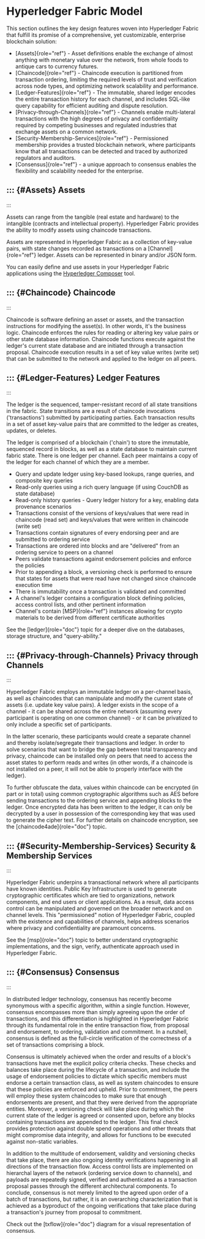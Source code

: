 Hyperledger Fabric Model
========================

This section outlines the key design features woven into Hyperledger
Fabric that fulfill its promise of a comprehensive, yet customizable,
enterprise blockchain solution:

-   [Assets]{role="ref"} - Asset definitions enable the exchange of
    almost anything with monetary value over the network, from whole
    foods to antique cars to currency futures.
-   [Chaincode]{role="ref"} - Chaincode execution is partitioned from
    transaction ordering, limiting the required levels of trust and
    verification across node types, and optimizing network scalability
    and performance.
-   [Ledger-Features]{role="ref"} - The immutable, shared ledger encodes
    the entire transaction history for each channel, and includes
    SQL-like query capability for efficient auditing and dispute
    resolution.
-   [Privacy-through-Channels]{role="ref"} - Channels enable
    multi-lateral transactions with the high degrees of privacy and
    confidentiality required by competing businesses and regulated
    industries that exchange assets on a common network.
-   [Security-Membership-Services]{role="ref"} - Permissioned membership
    provides a trusted blockchain network, where participants know that
    all transactions can be detected and traced by authorized regulators
    and auditors.
-   [Consensus]{role="ref"} - a unique approach to consensus enables the
    flexibility and scalability needed for the enterprise.

::: {#Assets}
Assets
------
:::

Assets can range from the tangible (real estate and hardware) to the
intangible (contracts and intellectual property). Hyperledger Fabric
provides the ability to modify assets using chaincode transactions.

Assets are represented in Hyperledger Fabric as a collection of
key-value pairs, with state changes recorded as transactions on a
[Channel]{role="ref"} ledger. Assets can be represented in binary and/or
JSON form.

You can easily define and use assets in your Hyperledger Fabric
applications using the [Hyperledger
Composer](https://github.com/hyperledger/composer) tool.

::: {#Chaincode}
Chaincode
---------
:::

Chaincode is software defining an asset or assets, and the transaction
instructions for modifying the asset(s). In other words, it\'s the
business logic. Chaincode enforces the rules for reading or altering key
value pairs or other state database information. Chaincode functions
execute against the ledger\'s current state database and are initiated
through a transaction proposal. Chaincode execution results in a set of
key value writes (write set) that can be submitted to the network and
applied to the ledger on all peers.

::: {#Ledger-Features}
Ledger Features
---------------
:::

The ledger is the sequenced, tamper-resistant record of all state
transitions in the fabric. State transitions are a result of chaincode
invocations (\'transactions\') submitted by participating parties. Each
transaction results in a set of asset key-value pairs that are committed
to the ledger as creates, updates, or deletes.

The ledger is comprised of a blockchain (\'chain\') to store the
immutable, sequenced record in blocks, as well as a state database to
maintain current fabric state. There is one ledger per channel. Each
peer maintains a copy of the ledger for each channel of which they are a
member.

-   Query and update ledger using key-based lookups, range queries, and
    composite key queries
-   Read-only queries using a rich query language (if using CouchDB as
    state database)
-   Read-only history queries - Query ledger history for a key, enabling
    data provenance scenarios
-   Transactions consist of the versions of keys/values that were read
    in chaincode (read set) and keys/values that were written in
    chaincode (write set)
-   Transactions contain signatures of every endorsing peer and are
    submitted to ordering service
-   Transactions are ordered into blocks and are \"delivered\" from an
    ordering service to peers on a channel
-   Peers validate transactions against endorsement policies and enforce
    the policies
-   Prior to appending a block, a versioning check is performed to
    ensure that states for assets that were read have not changed since
    chaincode execution time
-   There is immutability once a transaction is validated and committed
-   A channel\'s ledger contains a configuration block defining
    policies, access control lists, and other pertinent information
-   Channel\'s contain [MSP]{role="ref"} instances allowing for crypto
    materials to be derived from different certificate authorities

See the [ledger]{role="doc"} topic for a deeper dive on the databases,
storage structure, and \"query-ability.\"

::: {#Privacy-through-Channels}
Privacy through Channels
------------------------
:::

Hyperledger Fabric employs an immutable ledger on a per-channel basis,
as well as chaincodes that can manipulate and modify the current state
of assets (i.e. update key value pairs). A ledger exists in the scope of
a channel - it can be shared across the entire network (assuming every
participant is operating on one common channel) - or it can be
privatized to only include a specific set of participants.

In the latter scenario, these participants would create a separate
channel and thereby isolate/segregate their transactions and ledger. In
order to solve scenarios that want to bridge the gap between total
transparency and privacy, chaincode can be installed only on peers that
need to access the asset states to perform reads and writes (in other
words, if a chaincode is not installed on a peer, it will not be able to
properly interface with the ledger).

To further obfuscate the data, values within chaincode can be encrypted
(in part or in total) using common cryptographic algorithms such as AES
before sending transactions to the ordering service and appending blocks
to the ledger. Once encrypted data has been written to the ledger, it
can only be decrypted by a user in possession of the corresponding key
that was used to generate the cipher text. For further details on
chaincode encryption, see the [chaincode4ade]{role="doc"} topic.

::: {#Security-Membership-Services}
Security & Membership Services
------------------------------
:::

Hyperledger Fabric underpins a transactional network where all
participants have known identities. Public Key Infrastructure is used to
generate cryptographic certificates which are tied to organizations,
network components, and end users or client applications. As a result,
data access control can be manipulated and governed on the broader
network and on channel levels. This \"permissioned\" notion of
Hyperledger Fabric, coupled with the existence and capabilities of
channels, helps address scenarios where privacy and confidentiality are
paramount concerns.

See the [msp]{role="doc"} topic to better understand cryptographic
implementations, and the sign, verify, authenticate approach used in
Hyperledger Fabric.

::: {#Consensus}
Consensus
---------
:::

In distributed ledger technology, consensus has recently become
synonymous with a specific algorithm, within a single function. However,
consensus encompasses more than simply agreeing upon the order of
transactions, and this differentiation is highlighted in Hyperledger
Fabric through its fundamental role in the entire transaction flow, from
proposal and endorsement, to ordering, validation and commitment. In a
nutshell, consensus is defined as the full-circle verification of the
correctness of a set of transactions comprising a block.

Consensus is ultimately achieved when the order and results of a
block\'s transactions have met the explicit policy criteria checks.
These checks and balances take place during the lifecycle of a
transaction, and include the usage of endorsement policies to dictate
which specific members must endorse a certain transaction class, as well
as system chaincodes to ensure that these policies are enforced and
upheld. Prior to commitment, the peers will employ these system
chaincodes to make sure that enough endorsements are present, and that
they were derived from the appropriate entities. Moreover, a versioning
check will take place during which the current state of the ledger is
agreed or consented upon, before any blocks containing transactions are
appended to the ledger. This final check provides protection against
double spend operations and other threats that might compromise data
integrity, and allows for functions to be executed against non-static
variables.

In addition to the multitude of endorsement, validity and versioning
checks that take place, there are also ongoing identity verifications
happening in all directions of the transaction flow. Access control
lists are implemented on hierarchal layers of the network (ordering
service down to channels), and payloads are repeatedly signed, verified
and authenticated as a transaction proposal passes through the different
architectural components. To conclude, consensus is not merely limited
to the agreed upon order of a batch of transactions, but rather, it is
an overarching characterization that is achieved as a byproduct of the
ongoing verifications that take place during a transaction\'s journey
from proposal to commitment.

Check out the [txflow]{role="doc"} diagram for a visual representation
of consensus.
